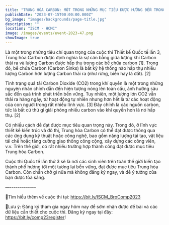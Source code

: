 ```yaml
---
title: "TRUNG HÒA CARBON: MỘT TRONG NHỮNG MỤC TIÊU ĐƯỢC HƯỚNG ĐẾN TRONG KIẾN TRÚC VÀ THIẾT KẾ ĐÔ THỊ"
publishDate: "2023-07-15T00:00:00.000Z"
bg_image: "images/backgrounds/page-title.jpg"
description: "" 
location: "ISCM - HCMC"
image: /images/events/event-2023-47.png
showImage: true
---
```


Là một trong những tiêu chí quan trọng của cuộc thi Thiết kế Quốc tế lần 3, Trung hòa Carbon được định nghĩa là sự cân bằng giữa lượng khí Carbon thải ra và lượng Carbon được hấp thụ trong các bể chứa carbon [1]. Trong đó, bể chứa Carbon (Carbon Sinks) là bất kỳ hệ thống nào hấp thụ nhiều lượng Carbon hơn lượng Carbon thải ra (như rừng, biển hay là đất). [2]

Tình trạng quá tải Carbon Dioxide (CO2) trong khí quyển là một trong những nguyên nhân chính dẫn đến hiện tượng nóng lên toàn cầu, ảnh hưởng sâu sắc đến quá trình phát triển bền vững. Tuy nhiên, một lượng lớn CO2 vẫn thải ra hàng ngày, từ hoạt động tự nhiên nhưng hơn hết là từ các hoạt động của con người trong rất nhiều lĩnh vực. [3] Đây chính là các nguồn carbon, tức là bất cứ thứ gì giải phóng nhiều carbon vào khí quyển hơn là nó hấp thụ. [2]

Có nhiều cách để đạt được mục tiêu quan trọng này. Trong đó, ở lĩnh vực thiết kế kiến trúc và đô thị, Trung hòa Carbon có thể đạt được thông qua các ứng dụng kỹ thuật hoặc công nghệ, bao gồm năng lượng tái tạo, vật liệu tái chế hoặc tăng cường giao thông công cộng, xây dựng các công viên, v.v. Trên thế giới, có rất nhiều trường hợp thành công đạt được mục tiêu Trung hòa Carbon.

Cuộc thi Quốc tế lần thứ 3 sẽ là nơi các sinh viên trên toàn thế giới kiến tạo thành phố hướng tới một tương lai bền vững, đạt được mục tiêu Trung hòa Carbon. Còn chần chờ gì nữa mà không đăng ký ngay, và để ý tưởng của bạn được tỏa sáng.

—-------------

🌱Tìm hiểu thêm về cuộc thi tại: https://bit.ly/ISCM_BroComp2023

🌳Lưu ý: Đăng ký tham gia ngay hôm nay để sớm nhận được đề bài và các dữ liệu cần thiết cho cuộc thi. Đăng ký ngay tại đây: https://bit.ly/comp23register!

